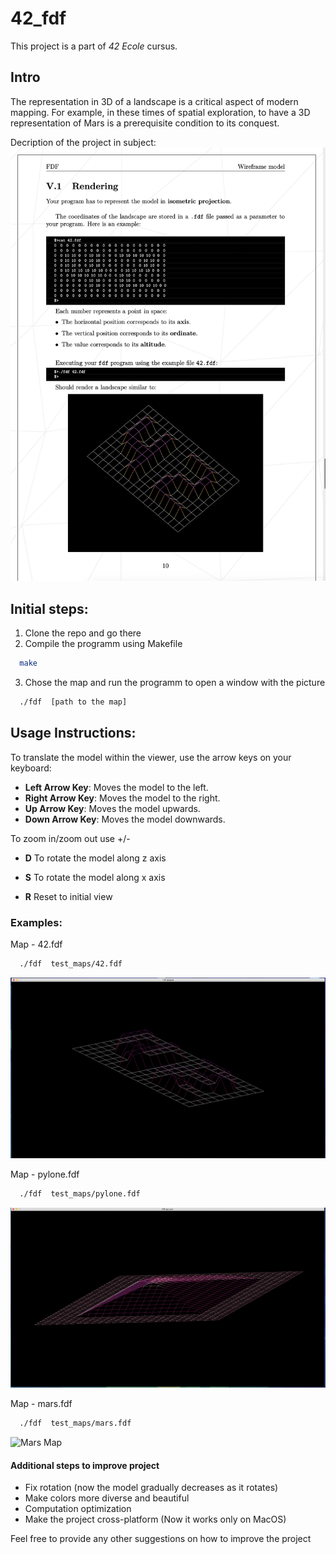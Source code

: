 # 42_fdf
This project is a part of *42 Ecole* cursus.

## Intro

The representation in 3D of a landscape is a critical aspect of modern mapping.
For example, in these times of spatial exploration, to have a 3D representation of Mars is a prerequisite condition to its conquest.

Decription of the project in subject:
![subject1](/pic_examples/subject1.png)

## Initial steps:
 
1. Clone the repo and go there
2. Compile the programm using Makefile

```bash
  make 
```
3. Chose the map and run the programm to open a window with the picture
```bash
  ./fdf  [path to the map]
```

## Usage Instructions:

 To translate the model within the viewer, use the arrow keys on your keyboard:
 
 - **Left Arrow Key**: Moves the model to the left.
 - **Right Arrow Key**: Moves the model to the right.
 - **Up Arrow Key**: Moves the model upwards.
 - **Down Arrow Key**: Moves the model downwards.

 To zoom in/zoom out use +/-

 - **D** To rotate the model along z axis 
 - **S** To rotate the model along x axis

 - **R** Reset to initial view
 

### Examples:

Map - 42.fdf
```bash
  ./fdf  test_maps/42.fdf
```
![42 Map](/pic_examples/example1.png)

Map - pylone.fdf
```bash
  ./fdf  test_maps/pylone.fdf
```
![Pylone Map](/pic_examples/example2.png)

Map - mars.fdf
```bash
  ./fdf  test_maps/mars.fdf
```
![Mars Map](/pic_examples/example3.png)

#### Additional steps to improve project
 - Fix rotation (now the model gradually decreases as it rotates)
 - Make colors more diverse and beautiful
 - Computation optimization
 - Make the project cross-platform (Now it works only on MacOS)


Feel free to provide any other suggestions on how to improve the project
